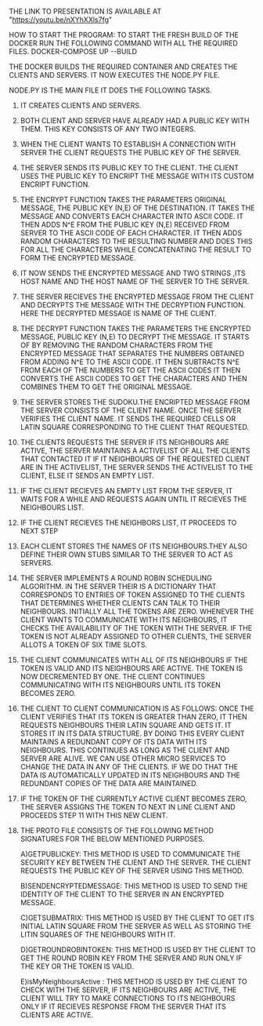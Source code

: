 
THE LINK TO PRESENTATION IS AVAILABLE AT "https://youtu.be/nXYhXXls7fg"

HOW TO START THE PROGRAM:
TO START THE FRESH BUILD OF THE DOCKER RUN THE FOLLOWING COMMAND WITH ALL THE REQUIRED FILES.
DOCKER-COMPOSE UP --BUILD

THE DOCKER BUILDS THE REQUIRED CONTAINER AND CREATES THE CLIENTS AND SERVERS. 
IT NOW EXECUTES THE NODE.PY FILE.

NODE.PY IS THE MAIN FILE IT DOES THE FOLLOWING TASKS. 
1. IT CREATES CLIENTS AND SERVERS. 

2. BOTH CLIENT AND SERVER HAVE ALREADY HAD A PUBLIC KEY WITH THEM. THIS KEY CONSISTS OF ANY TWO INTEGERS.

3. WHEN THE CLIENT WANTS TO ESTABLISH A CONNECTION WITH SERVER THE CLIENT REQUESTS THE PUBLIC KEY OF THE SERVER. 

4. THE SERVER SENDS ITS PUBLIC KEY TO THE CLIENT. THE CLIENT USES THE PUBLIC KEY TO ENCRIPT THE MESSAGE WITH ITS CUSTOM 
   ENCRIPT FUNCTION.

5. THE ENCRYPT FUNCTION TAKES THE PARAMETERS ORIGINAL MESSAGE, THE PUBLIC KEY (N,E) OF THE DESTINATION. 
IT TAKES THE MESSAGE AND CONVERTS EACH CHARACTER INTO ASCII CODE. 
IT THEN ADDS N^E FROM THE PUBLIC KEY (N,E) RECEIVED FROM SERVER TO THE ASCII CODE OF EACH CHARACTER.
IT THEN ADDS RANDOM CHARACTERS TO THE RESULTING NUMBER AND DOES THIS FOR ALL THE CHARACTERS WHILE
CONCATENATING THE RESULT TO FORM THE ENCRYPTED MESSAGE.

6. IT NOW SENDS  THE ENCRYPTED MESSAGE AND TWO STRINGS ,ITS HOST NAME AND THE HOST NAME OF THE SERVER TO THE SERVER.

6. THE SERVER RECIEVES THE ENCRYPTED MESSAGE FROM THE CLIENT AND DECRYPTS THE MESSAGE WITH THE DECRYPTION FUNCTION. HERE THE 
DECRYPTED MESSAGE IS NAME OF THE CLIENT.


7. THE DECRYPT FUNCTION TAKES THE PARAMETERS THE ENCRYPTED MESSAGE, PUBLIC KEY (N,E) TO DECRYPT THE MESSAGE.
IT STARTS OF BY REMOVING THE RANDOM CHARACTERS FROM THE ENCRYPTED MESSAGE THAT SEPARATES THE NUMBERS OBTAINED FROM
ADDING N^E TO THE ASCII CODE. IT THEN SUBTRACTS N^E FROM EACH OF THE NUMBERS TO GET THE ASCII CODES
IT THEN CONVERTS THE ASCII CODES TO GET THE CHARACTERS AND THEN COMBINES THEM TO GET THE ORIGINAL MESSAGE.

8. THE SERVER STORES THE SUDOKU.THE ENCRIPTED MESSAGE FROM THE SERVER CONSISTS OF THE CLIENT NAME.
ONCE THE SERVER VERIFIES THE CLIENT NAME. IT SENDS THE REQUIRED CELLS OR LATIN SQUARE CORRESPONDING TO THE CLIENT THAT REQUESTED.

9. THE CLIENTS REQUESTS THE SERVER IF ITS NEIGHBOURS ARE ACTIVE, THE SERVER MAINTAINS A ACTIVELIST OF ALL THE CLIENTS THAT CONTACTED IT
IF IT NEIGHBOURS OF THE REQUESTED CLIENT ARE IN THE ACTIVELIST, THE SERVER SENDS THE ACTIVELIST TO THE CLIENT, ELSE IT SENDS AN EMPTY LIST.

10. IF THE CLIENT RECIEVES AN EMPTY LIST FROM THE SERVER, IT WAITS FOR A WHILE AND REQUESTS AGAIN UNTIL IT RECIEVES THE NEIGHBOURS LIST.

11. IF THE CLIENT RECIEVES THE NEIGHBORS LIST, IT PROCEEDS TO NEXT STEP

9. EACH CLIENT STORES THE NAMES OF ITS NEIGHBOURS.THEY ALSO DEFINE THEIR OWN STUBS SIMILAR TO THE SERVER TO ACT AS SERVERS.

10. THE SERVER IMPLEMENTS A ROUND ROBIN SCHEDULING ALGORITHM.  IN THE SERVER THEIR IS A DICTIONARY THAT CORRESPONDS TO ENTRIES OF TOKEN
 ASSIGNED TO THE CLIENTS THAT DETERMINES WHETHER CLIENTS CAN TALK TO THEIR NEIGHBOURS. INITIALLY ALL THE TOKENS ARE ZERO. WHENEVER THE CLIENT WANTS TO COMMUNICATE WITH ITS NEIGHBOURS, IT CHECKS THE AVAILABILITY OF THE TOKEN WITH THE SERVER. IF THE TOKEN IS NOT ALREADY ASSIGNED TO OTHER CLIENTS, THE SERVER ALLOTS A TOKEN OF SIX TIME SLOTS.

11. THE CLIENT COMMUNICATES WITH ALL OF ITS NEIGHBOURS IF THE TOKEN IS VALID AND ITS NEIGHBOURS ARE ACTIVE. THE TOKEN IS NOW DECREMENTED BY ONE. THE CLIENT CONTINUES COMMUNICATING WITH ITS NEIGHBOURS UNTIL ITS TOKEN BECOMES ZERO.

12. THE CLIENT TO CLIENT COMMUNICATION IS AS FOLLOWS:
ONCE THE CLIENT VERIFIES THAT ITS TOKEN IS GREATER THAN ZERO, IT THEN REQUESTS NEIGHBOURS THEIR LATIN SQUARE AND GETS IT. IT STORES IT IN ITS DATA STRUCTURE. BY DOING THIS EVERY CLIENT MAINTAINS A REDUNDANT COPY OF ITS DATA WITH ITS NEIGHBOURS. THIS CONTINUES AS LONG AS THE CLIENT AND SERVER ARE ALIVE. WE CAN USE OTHER MICRO SERVICES TO CHANGE THE DATA IN ANY OF THE CLIENTS. 
IF WE DO THAT THE DATA IS AUTOMATICALLY UPDATED IN ITS NEIGHBOURS AND THE REDUNDANT COPIES OF THE DATA ARE MAINTAINED.


13. IF THE TOKEN OF THE CURRENTLY ACTIVE CLIENT BECOMES ZERO, THE SERVER ASSIGNS THE TOKEN  TO NEXT IN LINE CLIENT AND PROCEEDS STEP 11 WITH THIS NEW CLIENT. 

 
12. THE PROTO FILE CONSISTS OF THE FOLLOWING METHOD SIGNATURES FOR THE BELOW MENTIONED PURPOSES.

    A)GETPUBLICKEY: THIS METHOD IS USED TO COMMUNICATE THE SECURITY KEY BETWEEN THE CLIENT AND THE SERVER. THE CLIENT REQUESTS THE PUBLIC KEY OF THE SERVER USING THIS METHOD.

    B)SENDENCRYPTEDMESSAGE: THIS METHOD IS USED TO SEND THE IDENTITY OF THE CLIENT TO THE SERVER IN AN ENCRYPTED MESSAGE.

    C)GETSUBMATRIX: THIS METHOD IS USED BY THE CLIENT TO GET ITS INITIAL LATIN SQUARE FROM THE SERVER AS WELL AS STORING THE LITIN SQUARES OF THE NEIGHBOURS WITH IT.

    D)GETROUNDROBINTOKEN:  THIS METHOD IS USED BY THE CLIENT TO GET THE ROUND ROBIN KEY FROM THE SERVER AND RUN ONLY IF THE KEY OR THE TOKEN IS VALID.

    E)isMyNeighboursActive : THIS METHOD IS USED BY THE CLIENT TO CHECK WITH THE SERVER, IF ITS NEIGHBOURS ARE ACTIVE, THE CLIENT WILL TRY TO MAKE CONNECTIONS TO ITS NEIGHBOURS ONLY IF IT RECIEVES RESPONSE FROM THE SERVER THAT ITS CLIENTS ARE ACTIVE.

  


